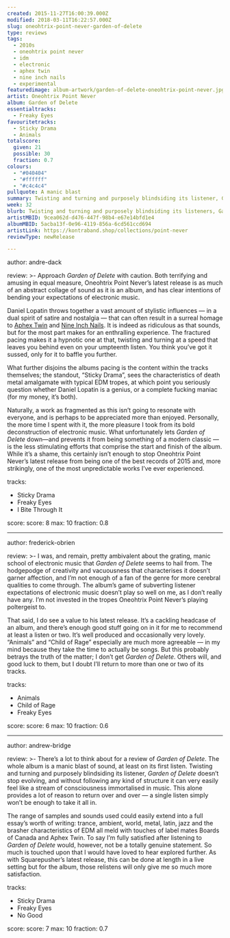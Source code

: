 ```yaml
---
created: 2015-11-27T16:00:39.000Z
modified: 2018-03-11T16:22:57.000Z
slug: oneohtrix-point-never-garden-of-delete
type: reviews
tags:
  - 2010s
  - oneohtrix point never
  - idm
  - electronic
  - aphex twin
  - nine inch nails
  - experimental
featuredimage: album-artwork/garden-of-delete-oneohtrix-point-never.jpg
artist: Oneohtrix Point Never
album: Garden of Delete
essentialtracks:
  - Freaky Eyes
favouritetracks:
  - Sticky Drama
  - Animals
totalscore:
  given: 21
  possible: 30
  fraction: 0.7
colours:
  - "#040404"
  - "#ffffff"
  - "#c4c4c4"
pullquote: A manic blast
summary: Twisting and turning and purposely blindsiding its listener, Garden of Delete doesn’t stop evolving, and without conforming to any one kind of structure it can at times feel like a stream of consciousness immortalised in music. A single listen simply won’t be enough to take it all in.
week: 32
blurb: Twisting and turning and purposely blindsiding its listeners, Garden of Delete doesn’t stop evolving, often feeling like a stream of consciousness in musical form.
artistMBID: 9cea062d-d476-447f-98b4-e67e14bfd1e4
albumMBID: 5acba13f-0e96-4119-856a-6cd561ccd694
artistLink: https://kontraband.shop/collections/point-never
reviewType: newRelease

---
```


author: andre-dack

review: >-
  Approach *Garden of Delete* with caution. Both terrifying and amusing in equal measure, Oneohtrix Point Never’s latest release is as much of an abstract collage of sound as it is an album, and has clear intentions of bending your expectations of electronic music. 
  
  Daniel Lopatin throws together a vast amount of stylistic influences — in a dual spirit of satire and nostalgia — that can often result in a surreal homage to [Aphex Twin](/reviews/aphex-twin-richard-d-james-album/) and [Nine Inch Nails](/reviews/nine-inch-nails-the-downward-spiral/). It is indeed as ridiculous as that sounds, but for the most part makes for an enthralling experience. The fractured pacing makes it a hypnotic one at that, twisting and turning at a speed that leaves you behind even on your umpteenth listen. You think you’ve got it sussed, only for it to baffle you further. 
  
  What further disjoins the albums pacing is the content within the tracks themselves; the standout, “Sticky Drama”, sees the characteristics of death metal amalgamate with typical EDM tropes, at which point you seriously question whether Daniel Lopatin is a genius, or a complete fucking maniac (for my money, it’s both). 
  
  Naturally, a work as fragmented as this isn’t going to resonate with everyone, and is perhaps to be appreciated more than enjoyed. Personally, the more time I spent with it, the more pleasure I took from its bold deconstruction of electronic music. What unfortunately lets *Garden of Delete* down—and prevents it from being something of a modern classic — is the less stimulating efforts that comprise the start and finish of the album. While it’s a shame, this certainly isn’t enough to stop Oneohtrix Point Never’s latest release from being one of the best records of 2015 and, more strikingly, one of the most unpredictable works I’ve ever experienced.

tracks:
  - Sticky Drama
  - ­Freaky Eyes
  - ­I Bite Through It

score:
  score: 8
  max: 10
  fraction: 0.8

---
author: frederick-obrien

review: >-
  I was, and remain, pretty ambivalent about the grating, manic school of electronic music that *Garden of Delete* seems to hail from. The hodgepodge of creativity and vacuousness that characterises it doesn’t garner affection, and I’m not enough of a fan of the genre for more cerebral qualities to come through. The album’s game of subverting listener expectations of electronic music doesn’t play so well on me, as I don’t really have any. I’m not invested in the tropes Oneohtrix Point Never’s playing poltergeist to. 
  
  That said, I do see a value to his latest release. It’s a cackling headcase of an album, and there’s enough good stuff going on in it for me to recommend at least a listen or two. It’s well produced and occasionally very lovely. “Animals” and “Child of Rage” especially are much more agreeable — in my mind because they take the time to actually be songs. But this probably betrays the truth of the matter; I don’t get *Garden of Delete*. Others will, and good luck to them, but I doubt I’ll return to more than one or two of its tracks.

tracks:
  - Animals
  - ­Child of Rage
  - ­Freaky Eyes

score:
  score: 6
  max: 10
  fraction: 0.6

---
author: andrew-bridge

review: >-
  There’s a lot to think about for a review of *Garden of Delete*. The whole album is a manic blast of sound, at least on its first listen. Twisting and turning and purposely blindsiding its listener, *Garden of Delete* doesn’t stop evolving, and without following any kind of structure it can very easily feel like a stream of consciousness immortalised in music. This alone provides a lot of reason to return over and over — a single listen simply won’t be enough to take it all in. 
  
  The range of samples and sounds used could easily extend into a full essay’s worth of writing: trance, ambient, world, metal, latin, jazz and the brasher characteristics of EDM all meld with touches of label mates Boards of Canada and Aphex Twin. To say I’m fully satisfied after listening to *Garden of Delete* would, however, not be a totally genuine statement. So much is touched upon that I would have loved to hear explored further. As with Squarepusher’s latest release, this can be done at length in a live setting but for the album, those relistens will only give me so much more satisfaction.

tracks:
  - Sticky Drama
  - ­Freaky Eyes
  - ­No Good

score:
  score: 7
  max: 10
  fraction: 0.7
